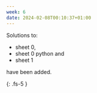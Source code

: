 ```yaml
---
week: 6
date: 2024-02-08T00:10:37+01:00
---
```


Solutions to:

- sheet 0, 
- sheet 0 python and 
- sheet 1 

have been added.


{: .fs-5 }
